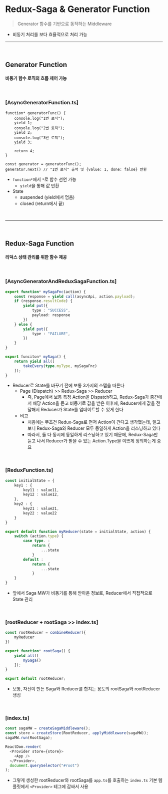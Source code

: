 # Redux-Saga & Generator Function
> Generator 함수를 기반으로 동작하는 Middleware
* 비동기 처리를 보다 효율적으로 처리 가능

<hr>
<br>

## Generator Function
#### 비동기 함수 로직의 흐름 제어 가능

<br>

### [AsyncGeneratorFunction.ts]

```tsx 
function* generatorFunc() {
    console.log("1번 로직");
    yield 1;
    console.log("2번 로직");
    yield 2;
    console.log("3번 로직");
    yield 3;
    
    return 4;
}

const generator = generatorFunc();
generator.next() // "1번 로직" 출력 및 {value: 1, done: false} 반환

```
* `function*`에서 `*`로 함수 선언 가능
  * `yield`을 통해 값 반환
* State
  * suspended (yield에서 멈춤)
  * closed (return에서 끝)

<br>
<hr>
<br>

## Redux-Saga Function
#### 리덕스 상태 관리를 위한 함수 제공

<br>

### [AsyncGeneratorAndReduxSagaFunction.ts]
```ts
export function* mySagaFnc(action) {
    const response = yield call(asyncApi, action.payload);
    if (response.resultCode) {
        yield put({
            type : "SUCCESS",
            payload: response
        })
    } else {
        yield put({
            type : "FAILURE",
        })
    }
}

export funciton* mySaga() {
    return yield all([
        takeEvery(type.myType, mySagaFnc)
    ]);
}
```
* Reducer로 State를 바꾸기 전에 보통 3가지의 스탭을 따른다
  * Page (Dispatch) >> Redux-Saga >> Reducer
    * 즉, Page에서 보통 특정 Action을 Dispatch하고, Redux-Saga가 중간에서 해당 Action을 듣고 비동기로 값을 받은 이후에, Reducer에게 값을 전달해서 Reducer가 State를 업데이트할 수 있게 한다
  * 비고
    * 처음에는 무조건 Redux-Saga로 먼저 Action이 간다고 생각했는데, 알고보니 Redux-Saga와 Reducer 모두 동일하게 Action을 리스닝하고 있다
    * 따라서, 둘 다 동시에 동일하게 리스닝하고 있기 때문에, Redux-Saga만 듣고 나서 Reducer가 받을 수 있는 Action.Type을 이쁘게 정의하는게 중요

<br>

### [ReduxFunction.ts]
```ts
const initialState = {
    key1 : {
        key11 : value11,
        key12 : value12,
    },
    key2 : {
        key21 : value21,
        key22 : value22
    }
}

export default function myReducer(state = initialState, action) {
    switch (action.type) {
        case type. : 
            return {
                ...state
            }
        default : 
            return {
                ...state
            }
    }
}
```
* 앞에서 Saga MW가 비동기를 통해 받아온 정보로, Reducer에서 직접적으로 State 관리

<br>

### [rootReducer + rootSaga >> index.ts]
```ts
const rootReducer = combineReducer({
    myReducer
})

export function* rootSaga() {
    yield all([
        mySaga()
    ]);
}

export default rootReducer;
```
* 보통, 자신이 만든 Saga와 Reducer를 합치는 용도의 rootSaga와 rootReducer 생성

<br>

### [index.ts]
```ts
const sagaMW = createSagaMiddleware();
const store = createStore(RootReducer, applyMiddleware(sagaMW));
sagaMW.run(RootSaga);

ReactDom.render(
  <Provider store={store}>
    <App />
  </Provider>,
  document.querySelector("#root")
);
```
* 그렇게 생성한 rootReducer와 rootSaga를 `app.ts`를 호출하는 `index.ts` 기본 템플릿에서 `<Provider>` 테그에 감싸서 사용
